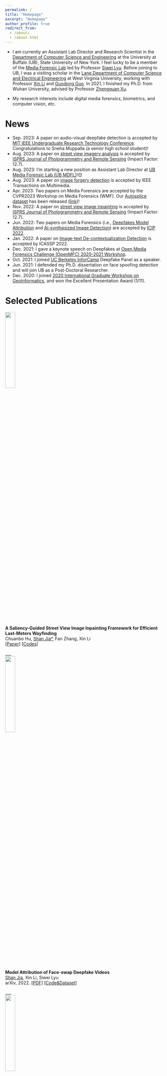 ```yaml
---
permalink: /
title: "Homepage"
excerpt: "Homepage"
author_profile: true
redirect_from: 
  - /about/
  - /about.html
---
```


* I am currently an Assistant Lab Director and Research Scientist in the [Department of Computer Science and Engineering](https://engineering.buffalo.edu/computer-science-engineering/about-us.html) at the University at Buffalo (UB), State University of New York. I feel lucky to be a member of the [Media Forensic Lab](https://ubmdfl.cse.buffalo.edu/) led by Professor [Siwei Lyu](https://cse.buffalo.edu/~siweilyu/index.html). Before joining to UB, I was a visiting scholar in the [Lane Department of Computer Science and Electrical Engineering](https://lcsee.statler.wvu.edu/) at West Virginia University, working with Professor [Xin Li](https://xinli.faculty.wvu.edu/) and [Guodong Guo](https://directory.statler.wvu.edu/faculty-staff-directory/guodong-guo). In 2021, I finished my Ph.D. from Wuhan University, advised by Professor [Zhengquan Xu](https://www.researchgate.net/profile/Zhengquan-Xu). 

* My research interests include digital media forensics, biometrics, and computer vision, etc.

News
======
* Sep. 2023: A paper on audio-visual deepfake detection is accepted by [MIT IEEE Undergraduate Research Technology Conference](https://urtc.mit.edu/). Congratulations to Sneha Muppalla (a senior high school student)!
* Aug. 2023: A paper on [street view imagery analysis](https://arxiv.org/pdf/2305.02911.pdf) is accepted by [ISPRS Journal of Photogrammetry and Remote Sensing](https://www.sciencedirect.com/journal/isprs-journal-of-photogrammetry-and-remote-sensing) (Impact Factor: 12.7).
* Aug. 2023: I’m starting a new position as Assistant Lab Director at [UB Media Forensic Lab (UB MDFL)](https://ubmdfl.cse.buffalo.edu/)!😊
* Aug. 2023: A paper on [image forgery detection](https://arxiv.org/pdf/2211.08615.pdf) is accepted by IEEE Transactions on Multimedia.
* Apr. 2023: Two papers on Media Forensics are accepted by the CVPR2023 Workshop on Media Forensics (WMF). Our [Autosplice dataset](https://openaccess.thecvf.com/content/CVPR2023W/WMF/papers/Jia_AutoSplice_A_Text-Prompt_Manipulated_Image_Dataset_for_Media_Forensics_CVPRW_2023_paper.pdf) has been released ([link](https://github.com/shanface33/AutoSplice_Dataset))! 
* Nov. 2022: A paper on [street view image inpainting](https://www.sciencedirect.com/science/article/pii/S0924271622003021?dgcid=author) is accepted by [ISPRS Journal of Photogrammetry and Remote Sensing](https://www.sciencedirect.com/journal/isprs-journal-of-photogrammetry-and-remote-sensing) (Impact Factor: 12.7).
* Jun. 2022: Two papers on Media Forensics (i.e., [Deepfakes Model Attribution](https://ieeexplore.ieee.org/document/9897972) and [AI-synthesized Image Detection](https://ieeexplore.ieee.org/document/9897820)) are accepted by [ICIP 2022](https://cmsworkshops.com/ICIP2022/view_session.php?SessionID=1074).
* Jan. 2022: A paper on [Image-text De-contextualization Detection](https://ieeexplore.ieee.org/document/9746193) is accepted by ICASSP 2022.
* Dec. 2021: I gave a keynote speech on Deepfakes at [Open Media Forensics Challenge (OpenMFC) 2020-2021 Workshop](https://mfc.nist.gov/workshop).
* Oct. 2021: I joined [UC Berkeley InforCamp](https://infocamp.ischool.berkeley.edu/) Deepfake Panel as a speaker.
* Jun. 2021: I defended my Ph.D. dissertation on face spoofing detection and will join UB as a Post-Doctoral Researcher.
* Dec. 2020: I joined [2020 International Graduate Workshop on GeoInformatics](http://www.lmars.whu.edu.cn/Upload/1608014392.pdf), and won the Excellent Presentation Award (1/11).

Selected Publications
======
<div class="row">
  <div class="column left">
    <img align="left" width="25%" src="https://shanface33.github.io/images/SJ_SV.jpg?raw=true">  
  </div>
  <div class="column middle">&nbsp;</div>
  <div class="column right">
    <p>
      <strong>A Saliency-Guided Street View Image Inpainting Framework for Efficient Last-Meters Wayfinding</strong><br/>
      Chuanbo Hu, <u>Shan Jia*</u>, Fan Zhang, Xin Li<br/>
     [<a href="https://www.sciencedirect.com/science/article/pii/S0924271622003021?dgcid=author">Paper</a>] [<a href="https://github.com/cbhu523/saliency_last_way_finding">Codes</a>]
    </p>
  </div>
</div>
___

<div class="row">
  <div class="column left">
    <img align="left" width="25%" src="https://shanface33.github.io/images/SJ_DF.jpg?raw=true">  
  </div>
  <div class="column middle">&nbsp;</div>
  <div class="column right">
    <p>
      <strong>Model Attribution of Face-swap Deepfake Videos</strong><br/>
      <u>Shan Jia</u>, Xin Li, Siwei Lyu<br/>
      arXiv, 2022.
     [<a href="https://ieeexplore.ieee.org/document/9897972">PDF</a>]
      [<a href="https://github.com/shanface33/Deepfake_Model_Attribution">Code&Dataset</a>]
    </p>
  </div>
</div>
___

<div class="row">
  <div class="column left">
    <img align="left" width="25%" src="https://shanface33.github.io/images/SJ_DE.jpg?raw=true">  
  </div>
  <div class="column middle">&nbsp;</div>
  <div class="column right">
    <p>
      <strong>Text-Image De-Contextualization Detection Using Vision-Language Models</strong><br/>
      Mingzhen Huang, <u>Shan Jia</u>, Ming-Ching Chang, Siwei Lyu<br/>
      ICASSP, 2022. [<a href="https://www.albany.edu/faculty/mchang2/files/2022_05_ICASSP_De-Contextualization.pdf">PDF</a>]
    </p>
  </div>
</div>
___

<div class="row">
  <div class="column left">
    <img align="left" width="25%" src="https://shanface33.github.io/images/SJ_FBC.jpg?raw=true">  
  </div>
  <div class="column middle">&nbsp;</div>
  <div class="column right">
    <p>
      <strong>3D Face Anti-spoofing with Factorized Bilinear Coding</strong><br/>
      <u>Shan Jia</u>, Xin Li*, Chuanbo Hu, Guodong Guo, Zhengquan Xu<br/>
      IEEE Transactions on Circuits and Systems for Video Technology (TCSVT), 2020. [<a href="https://arxiv.org/pdf/2005.06514.pdf">PDF</a>]
    </p>
  </div>
</div>
___

<div class="row">
  <div class="column left">
    <img align="left" width="25%" src="https://shanface33.github.io/images/SJ_PR.jpg?raw=true">  
  </div>
  <div class="column middle">&nbsp;</div>
  <div class="column right">
    <p>
      <strong>A Survey on 3D Mask Presentation Attack Detection and Countermeasures</strong><br/>
      <u>Shan Jia</u>, Guodong Guo*, Zhengquan Xu<br/>
      Pattern Recognition, 2020. [<a href="https://par.nsf.gov/servlets/purl/10222085">PDF</a>]
    </p>
  </div>
</div>
___

<div class="row">
  <div class="column left">
    <img align="left" width="25%" src="https://shanface33.github.io/images/SJ_WF.jpg?raw=true">  
  </div>
  <div class="column middle">&nbsp;</div>
  <div class="column right">
    <p>
      <strong>A Database for Face Presentation Attack Using Wax Figure Faces</strong><br/>
      <u>Shan Jia</u>, Chuanbo Hu, Guodong Guo, Zhengquan Xu<br/>
      International Conference on Image Analysis and Processing (ICIAP), 2019.
     [<a href="https://arxiv.org/pdf/1906.11900.pdf?ref=https://githubhelp.com">PDF</a>]
      [<a href="https://github.com/shanface33/Wax_Figure_Face_DB">Dataset</a>]
    </p>
  </div>
</div>
___
<div align="center">
</div>

<div align="center">
<script type="text/javascript" id="clustrmaps" src="//cdn.clustrmaps.com/map_v2.js?cl=ffffff&w=250&t=tt&d=DWq0xRlaIghROAgH6Lr8tmD_XQEZ-bbDoLfqLus2cPc"></script>
</div>
